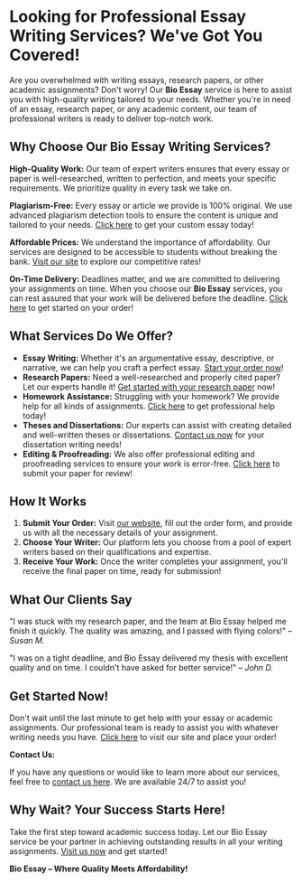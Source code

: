 # Looking for Professional Essay Writing Services? We've Got You Covered!

Are you overwhelmed with writing essays, research papers, or other academic assignments? Don't worry! Our **Bio Essay** service is here to assist you with high-quality writing tailored to your needs. Whether you're in need of an essay, research paper, or any academic content, our team of professional writers is ready to deliver top-notch work.

## Why Choose Our Bio Essay Writing Services?

**High-Quality Work:** Our team of expert writers ensures that every essay or paper is well-researched, written to perfection, and meets your specific requirements. We prioritize quality in every task we take on.

**Plagiarism-Free:** Every essay or article we provide is 100% original. We use advanced plagiarism detection tools to ensure the content is unique and tailored to your needs. [Click here](https://tinyurl.com/topessay?keyword=bio+essay) to get your custom essay today!

**Affordable Prices:** We understand the importance of affordability. Our services are designed to be accessible to students without breaking the bank. [Visit our site](https://tinyurl.com/topessay?keyword=bio+essay) to explore our competitive rates!

**On-Time Delivery:** Deadlines matter, and we are committed to delivering your assignments on time. When you choose our **Bio Essay** services, you can rest assured that your work will be delivered before the deadline. [Click here](https://tinyurl.com/topessay?keyword=bio+essay) to get started on your order!

## What Services Do We Offer?

- **Essay Writing:** Whether it's an argumentative essay, descriptive, or narrative, we can help you craft a perfect essay. [Start your order now](https://tinyurl.com/topessay?keyword=bio+essay)!
- **Research Papers:** Need a well-researched and properly cited paper? Let our experts handle it! [Get started with your research paper](https://tinyurl.com/topessay?keyword=bio+essay) now!
- **Homework Assistance:** Struggling with your homework? We provide help for all kinds of assignments. [Click here](https://tinyurl.com/topessay?keyword=bio+essay) to get professional help today!
- **Theses and Dissertations:** Our experts can assist with creating detailed and well-written theses or dissertations. [Contact us now](https://tinyurl.com/topessay?keyword=bio+essay) for your dissertation writing needs!
- **Editing & Proofreading:** We also offer professional editing and proofreading services to ensure your work is error-free. [Click here](https://tinyurl.com/topessay?keyword=bio+essay) to submit your paper for review!

## How It Works

1. **Submit Your Order:** Visit [our website](https://tinyurl.com/topessay?keyword=bio+essay), fill out the order form, and provide us with all the necessary details of your assignment.
2. **Choose Your Writer:** Our platform lets you choose from a pool of expert writers based on their qualifications and expertise.
3. **Receive Your Work:** Once the writer completes your assignment, you'll receive the final paper on time, ready for submission!

## What Our Clients Say

"I was stuck with my research paper, and the team at Bio Essay helped me finish it quickly. The quality was amazing, and I passed with flying colors!" – _Susan M._

"I was on a tight deadline, and Bio Essay delivered my thesis with excellent quality and on time. I couldn't have asked for better service!" – _John D._

## Get Started Now!

Don't wait until the last minute to get help with your essay or academic assignments. Our professional team is ready to assist you with whatever writing needs you have. [Click here](https://tinyurl.com/topessay?keyword=bio+essay) to visit our site and place your order!

**Contact Us:**

If you have any questions or would like to learn more about our services, feel free to [contact us here](https://tinyurl.com/topessay?keyword=bio+essay). We are available 24/7 to assist you!

## Why Wait? Your Success Starts Here!

Take the first step toward academic success today. Let our Bio Essay service be your partner in achieving outstanding results in all your writing assignments. [Visit us now](https://tinyurl.com/topessay?keyword=bio+essay) and get started!

**Bio Essay – Where Quality Meets Affordability!**
